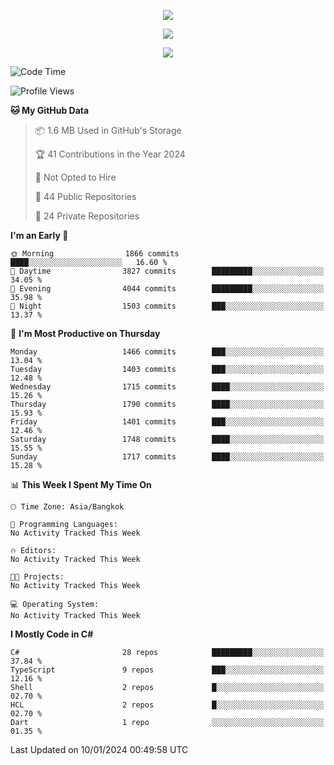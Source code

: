 <p align="center">
  <a href="say-hi.gif"> 
    <img align="center" src="say-hi.gif"/>
  </a>
</p>
<p align="center">
  <a href="https://github.com/htthinh1999">
    <img align="center" src="https://github-readme-stats-kappa-pink.vercel.app/api?username=htthinh1999&show_icons=true&count_private=true&theme=dracula"/>
  </a>
</p>
<p align="center">
  <a href="https://github.com/htthinh1999">
    <img src="https://github-readme-stats-kappa-pink.vercel.app/api/top-langs/?username=htthinh1999&layout=compact&langs_count=6&count_private=true&hide=tsql,hlsl,glsl,shaderlab&theme=dracula"/>
  </a>
</p>

<!--START_SECTION:waka-->
![Code Time](http://img.shields.io/badge/Code%20Time-0%20secs-blue)

![Profile Views](http://img.shields.io/badge/Profile%20Views-3-blue)

**🐱 My GitHub Data** 

> 📦 1.6 MB Used in GitHub's Storage 
 > 
> 🏆 41 Contributions in the Year 2024
 > 
> 🚫 Not Opted to Hire
 > 
> 📜 44 Public Repositories 
 > 
> 🔑 24 Private Repositories 
 > 
**I'm an Early 🐤** 

```text
🌞 Morning                1866 commits        ████░░░░░░░░░░░░░░░░░░░░░   16.60 % 
🌆 Daytime                3827 commits        █████████░░░░░░░░░░░░░░░░   34.05 % 
🌃 Evening                4044 commits        █████████░░░░░░░░░░░░░░░░   35.98 % 
🌙 Night                  1503 commits        ███░░░░░░░░░░░░░░░░░░░░░░   13.37 % 
```
📅 **I'm Most Productive on Thursday** 

```text
Monday                   1466 commits        ███░░░░░░░░░░░░░░░░░░░░░░   13.04 % 
Tuesday                  1403 commits        ███░░░░░░░░░░░░░░░░░░░░░░   12.48 % 
Wednesday                1715 commits        ████░░░░░░░░░░░░░░░░░░░░░   15.26 % 
Thursday                 1790 commits        ████░░░░░░░░░░░░░░░░░░░░░   15.93 % 
Friday                   1401 commits        ███░░░░░░░░░░░░░░░░░░░░░░   12.46 % 
Saturday                 1748 commits        ████░░░░░░░░░░░░░░░░░░░░░   15.55 % 
Sunday                   1717 commits        ████░░░░░░░░░░░░░░░░░░░░░   15.28 % 
```


📊 **This Week I Spent My Time On** 

```text
🕑︎ Time Zone: Asia/Bangkok

💬 Programming Languages: 
No Activity Tracked This Week

🔥 Editors: 
No Activity Tracked This Week

🐱‍💻 Projects: 
No Activity Tracked This Week

💻 Operating System: 
No Activity Tracked This Week
```

**I Mostly Code in C#** 

```text
C#                       28 repos            █████████░░░░░░░░░░░░░░░░   37.84 % 
TypeScript               9 repos             ███░░░░░░░░░░░░░░░░░░░░░░   12.16 % 
Shell                    2 repos             █░░░░░░░░░░░░░░░░░░░░░░░░   02.70 % 
HCL                      2 repos             █░░░░░░░░░░░░░░░░░░░░░░░░   02.70 % 
Dart                     1 repo              ░░░░░░░░░░░░░░░░░░░░░░░░░   01.35 % 
```




 Last Updated on 10/01/2024 00:49:58 UTC
<!--END_SECTION:waka-->
